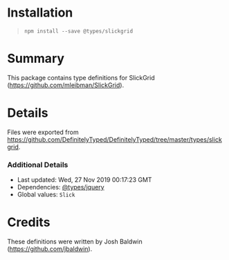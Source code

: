 # Installation
> `npm install --save @types/slickgrid`

# Summary
This package contains type definitions for SlickGrid (https://github.com/mleibman/SlickGrid).

# Details
Files were exported from https://github.com/DefinitelyTyped/DefinitelyTyped/tree/master/types/slickgrid.

### Additional Details
 * Last updated: Wed, 27 Nov 2019 00:17:23 GMT
 * Dependencies: [@types/jquery](https://npmjs.com/package/@types/jquery)
 * Global values: `Slick`

# Credits
These definitions were written by Josh Baldwin (https://github.com/jbaldwin).
